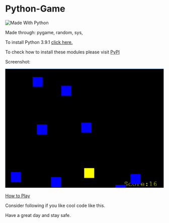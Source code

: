 # Python-Game

<img src="https://img.shields.io/badge/Made%20With-Python-yellow.svg" alt="Made With Python">

Made through: pygame, random, sys,

To install Python 3.9.1 [click here.](https://www.python.org/downloads/)

To check how to install these modules please visit [PyPI](https://pypi.org/)

Screenshot: 

![ ](https://github.com/tech35/Python-Game/blob/main/screenshot.png?raw=true)

[How to Play](https://github.com/tech35/Python-Game/blob/main/instructions.txt)

Consider following if you like cool code like this.

Have a great day and stay safe.
